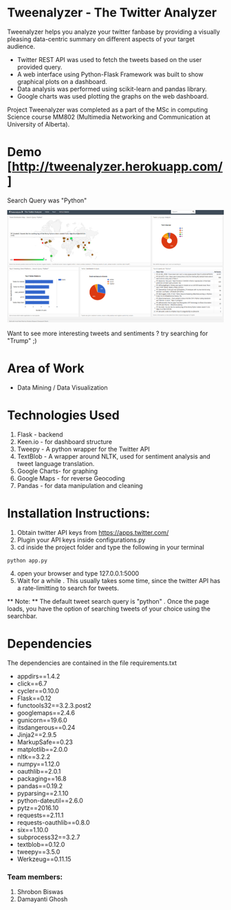 # Tweenalyzer - The Twitter Analyzer
Tweenalyzer helps you analyze your twitter fanbase by providing a visually pleasing data-centric summary on different aspects of your target audience.
- Twitter REST API was used to fetch the tweets based on the user provided query.
- A web interface using Python-Flask Framework was built to show graphical plots on a dashboard.
- Data analysis was performed using scikit-learn and pandas library.
- Google charts was used plotting the graphs on the web dashboard.

Project Tweenalyzer was completed as a part of the MSc in computing Science course MM802 (Multimedia Networking and Communication at University of Alberta).

# Demo [http://tweenalyzer.herokuapp.com/]
Search Query was "Python"

![alt tag](demo.png)

Want to see more interesting tweets and sentiments ? try searching for "Trump" ;)

# Area of Work
- Data Mining / Data Visualization

# Technologies Used
1. Flask    - backend
2. Keen.io  - for dashboard structure
3. Tweepy   - A python wrapper for the Twitter API
4. TextBlob - A wrapper around NLTK, used for sentiment analysis and tweet language translation.
5. Google Charts- for graphing
6. Google Maps - for reverse Geocoding
7. Pandas   - for data manipulation and cleaning

# Installation Instructions:
1. Obtain twitter API keys from https://apps.twitter.com/
2. Plugin your API keys inside configurations.py
3. cd inside the project folder and type the following in your terminal
```
python app.py
```
4. open your browser and type 127.0.0.1:5000
5. Wait for a while . This usually takes some time, since the twitter API has a rate-limitting to search for tweets.

** Note: ** The default tweet search query is "python" . Once the page loads, you have the option of searching tweets of your choice using the searchbar.


# Dependencies
The dependencies are contained in the file requirements.txt

- appdirs==1.4.2
- click==6.7
- cycler==0.10.0
- Flask==0.12
- functools32==3.2.3.post2
- googlemaps==2.4.6
- gunicorn==19.6.0
- itsdangerous==0.24
- Jinja2==2.9.5
- MarkupSafe==0.23
- matplotlib==2.0.0
- nltk==3.2.2
- numpy==1.12.0
- oauthlib==2.0.1
- packaging==16.8
- pandas==0.19.2
- pyparsing==2.1.10
- python-dateutil==2.6.0
- pytz==2016.10
- requests==2.11.1
- requests-oauthlib==0.8.0
- six==1.10.0
- subprocess32==3.2.7
- textblob==0.12.0
- tweepy==3.5.0
- Werkzeug==0.11.15




### Team members:
1. Shrobon Biswas
2. Damayanti Ghosh
